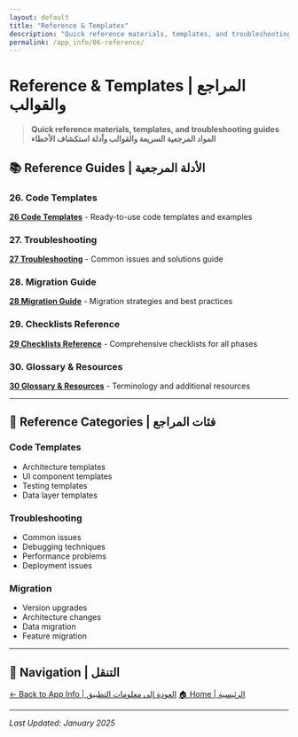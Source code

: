 ```yaml
---
layout: default
title: "Reference & Templates"
description: "Quick reference materials, templates, and troubleshooting guides"
permalink: /app_info/06-reference/
---
```


# Reference & Templates | المراجع والقوالب

> **Quick reference materials, templates, and troubleshooting guides**  
> **المواد المرجعية السريعة والقوالب وأدلة استكشاف الأخطاء**

## 📚 **Reference Guides | الأدلة المرجعية**

### **26. Code Templates**
**[26 Code Templates](26-code-templates/)** - Ready-to-use code templates and examples

### **27. Troubleshooting**
**[27 Troubleshooting](27-troubleshooting/)** - Common issues and solutions guide

### **28. Migration Guide**
**[28 Migration Guide](28-migration-guide/)** - Migration strategies and best practices

### **29. Checklists Reference**
**[29 Checklists Reference](29-checklists-reference/)** - Comprehensive checklists for all phases

### **30. Glossary & Resources**
**[30 Glossary & Resources](30-glossary-resources/)** - Terminology and additional resources

---

## 🎯 **Reference Categories | فئات المراجع**

### **Code Templates**
- Architecture templates
- UI component templates
- Testing templates
- Data layer templates

### **Troubleshooting**
- Common issues
- Debugging techniques
- Performance problems
- Deployment issues

### **Migration**
- Version upgrades
- Architecture changes
- Data migration
- Feature migration

---

## 🔗 **Navigation | التنقل**

[← Back to App Info | العودة إلى معلومات التطبيق](../)
[🏠 Home | الرئيسية](../../)

---

*Last Updated: January 2025*
